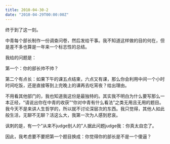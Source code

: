 ```yaml
---
title: 2010-04-30-2
date: "2010-04-29T00:00:00Z"
---
```


终于到了这一刻。

中青每个部长制作一份调查问卷，然后发给干事。我不知道这样做的目的何在，但是差不多也算是一年来一个标志性的总结。

我给的问题是：

第一个：你的部长帅不帅？

第二个有点长：如果下午的课五点结束，六点又有课，那么你会利用中间一个小时时间吃饭，还是直接等到上完晚上的课再去吃宵夜？给出理由。

不用看其他部门的，我也知道我这份是最独特的。其实我不明白为什么要写那么一本正经，“请说出你在中青的收获”“你对中青有什么看法”之类无用且无用的题目。我今天不是来讲人生哲学的，所以就不讨论深层次的东西。我只觉得，其他人如此般生活，无聊不无聊？活这么大，我第一次为人感到悲哀。

讽刺的是，有一个“从来不judge别人的”人据此问题judge我：你真太自恋了。

因此，我考虑要不要把第一个题目换成：你觉得你的部长是不是一个傻逼？